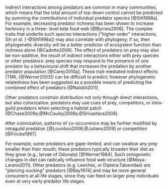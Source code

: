 Indirect interactions among predators are common in many communities, which
means that the total amount of top-down control cannot be predicted by summing
the contributions of individual predator species [@Sih1998a]. For example,
decreasing predator richness has been shown to increase herbivory in a three-
  level kelp food web [@Byrnes2006]. The complex traits that underlie such
species interactions ("higher-order" interactions, Sih *et al.* [-@Sih1998a])
may also correlate with phylogeny; if so, then phylogenetic diversity will be
a better predictor of ecosystem function than richness alone [@Cadotte2009].
The effect of predators on prey may also be non-additive, the result of
indirect interactions either with prey species or other predators: prey
species may respond to the presence of one predator by a behavioural shift
that increases the predation by another predator population [@Carey2010a].
These trait-mediated indirect effects (TMII, [@Werner2003]) can be difficult
to predict; however phylogenetic relatedness has been suggested as a possible
means of predicting the combined effect of predators [@Naisbit2011]


Other predators constrain
distribution not only through direct interactions, but also colonization:
predators may use cues of prey, competitors, or intra-guild predators when
selecting a habitat patch [@Chase2009a;@McCauley2008a;@Srivastava2008].


 After
colonization, patterns of co-occurrence may be further modified by intraguild
predation [@Lounibos2008;@Juliano2009] or competition [@Fincke1997].

For example, some predators are
gape-limited, and can swallow any prey smaller than their mouth; these predators
typically broaden their diet as they grow (e.g., larvae of Odonata)
[@Werner1984].  Such ontogenetic changes in diet can radically influence
food web structure [@Moya-Larano2011]. Other predators (e.g. Leeches, or
Diptera:Tabanidae) are "piercing-sucking" predators [@Bay1974] and may be more
general consumers at all life stages, since they can feed on larger prey
individuals even at very early predator life stages. 